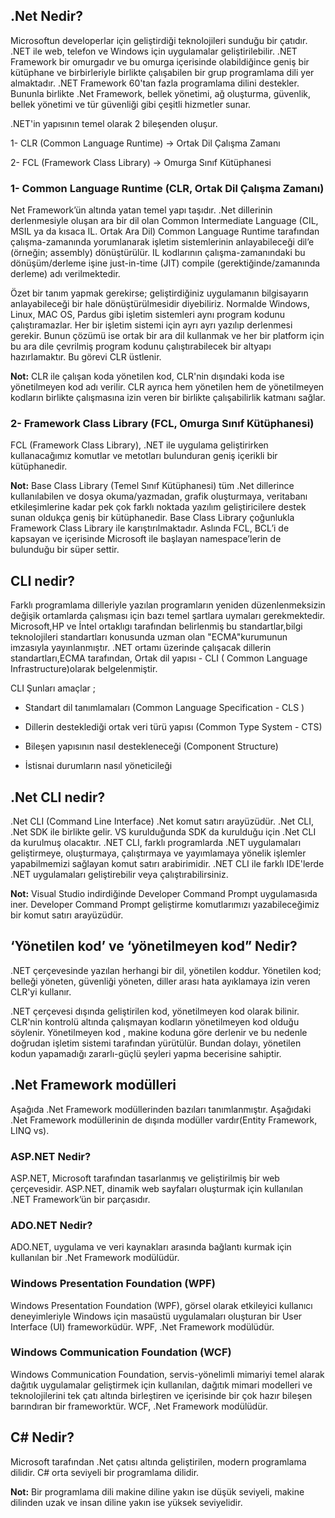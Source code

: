 ## .Net Nedir?
Microsoftun developerlar için geliştirdiği teknolojileri sunduğu bir çatıdır. 
.NET ile web, telefon ve Windows için uygulamalar geliştirilebilir.
.NET Framework bir omurgadır ve bu omurga içerisinde olabildiğince geniş bir kütüphane 
ve birbirleriyle birlikte çalışabilen bir grup programlama dili yer almaktadır. 
.NET Framework 60'tan fazla programlama dilini destekler. Bununla birlikte .Net Framework, 
bellek yönetimi, ağ oluşturma, güvenlik, bellek yönetimi ve tür güvenliği gibi çeşitli hizmetler sunar.

.NET'in yapısının temel olarak 2 bileşenden oluşur.

1- CLR (Common Language Runtime) -> Ortak Dil Çalışma Zamanı

2- FCL (Framework Class Library) -> Omurga Sınıf Kütüphanesi

### 1- Common Language Runtime (CLR, Ortak Dil Çalışma Zamanı)
Net Framework’ün altında yatan temel yapı taşıdır. .Net dillerinin derlenmesiyle oluşan ara bir dil olan 
Common Intermediate Language (CIL, MSIL ya da kısaca IL. Ortak Ara Dil) Common Language Runtime tarafından 
çalışma-zamanında yorumlanarak işletim sistemlerinin anlayabileceği dil’e (örneğin; assembly) 
dönüştürülür. IL kodlarının çalışma-zamanındaki bu dönüşüm/derleme işine 
just-in-time (JIT) compile (gerektiğinde/zamanında derleme) adı verilmektedir.

Özet bir tanım yapmak gerekirse; geliştirdiğiniz uygulamanın bilgisayarın anlayabileceği bir hale dönüştürülmesidir 
diyebiliriz. Normalde Windows, Linux, MAC OS, Pardus gibi işletim sistemleri aynı program kodunu çalıştıramazlar. 
Her bir işletim sistemi için ayrı ayrı yazılıp derlenmesi gerekir. Bunun çözümü ise ortak bir ara dil kullanmak 
ve her bir platform için bu ara dile çevrilmiş program kodunu çalıştırabilecek bir altyapı hazırlamaktır. Bu görevi CLR üstlenir.

**Not:** CLR ile çalışan koda yönetilen kod, CLR'nin dışındaki koda ise yönetilmeyen kod adı verilir. 
CLR ayrıca hem yönetilen hem de yönetilmeyen kodların birlikte çalışmasına izin veren bir birlikte çalışabilirlik katmanı sağlar.

### 2- Framework Class Library (FCL, Omurga Sınıf Kütüphanesi) 
FCL (Framework Class Library), .NET ile uygulama geliştirirken kullanacağımız komutlar ve metotları bulunduran 
geniş içerikli bir kütüphanedir.

**Not:** Base Class Library (Temel Sınıf Kütüphanesi) tüm .Net dillerince kullanılabilen ve dosya okuma/yazmadan, 
grafik oluşturmaya, veritabanı etkileşimlerine kadar pek çok farklı noktada yazılım geliştiricilere destek sunan 
oldukça geniş bir kütüphanedir. Base Class Library çoğunlukla Framework Class Library ile karıştırılmaktadır. 
Aslında FCL, BCL’i de kapsayan ve içerisinde Microsoft ile başlayan namespace’lerin de bulunduğu bir süper settir.

## CLI nedir?
Farklı programlama dilleriyle yazılan programların yeniden düzenlenmeksizin değişik ortamlarda çalışması için bazı 
temel şartlara uymaları gerekmektedir. Microsoft,HP ve İntel ortaklıgı tarafından belirlenmiş bu standartlar,bilgi 
teknolojileri standartları konusunda uzman olan "ECMA"kurumunun imzasıyla yayınlanmıştır. .NET ortamı üzerinde 
çalışacak dillerin standartları,ECMA tarafından, Ortak dil yapısı - CLI ( Common Language Infrastructure)olarak belgelenmiştir.

CLI Şunları amaçlar ;
* Standart dil tanımlamaları (Common Language Specification - CLS )

* Dillerin desteklediği ortak veri türü yapısı (Common Type System - CTS)

* Bileşen yapısının nasıl destekleneceği (Component Structure)

* İstisnai durumların nasıl yöneticileği

## .Net CLI nedir?
.Net CLI (Command Line Interface) .Net komut satırı arayüzüdür. .Net CLI, .Net SDK ile birlikte gelir. 
VS kurulduğunda SDK da kurulduğu için .Net CLI da kurulmuş olacaktır. .NET CLI, farklı programlarda 
.NET uygulamaları geliştirmeye, oluşturmaya, çalıştırmaya ve yayımlamaya yönelik işlemler yapabilmemizi 
sağlayan komut satırı arabirimidir. .NET CLI ile farklı IDE'lerde .NET uygulamaları geliştirebilir veya 
çalıştırabilirsiniz.

**Not:** Visual Studio indirdiğinde Developer Command Prompt uygulamasıda iner. Developer Command Prompt 
geliştirme komutlarımızı yazabileceğimiz bir komut satırı arayüzüdür.

## ‘Yönetilen kod’ ve ‘yönetilmeyen kod” Nedir?
.NET çerçevesinde yazılan herhangi bir dil, yönetilen koddur. Yönetilen kod; belleği yöneten, güvenliği 
yöneten, diller arası hata ayıklamaya izin veren CLR'yi kullanır.

.NET çerçevesi dışında geliştirilen kod, yönetilmeyen kod olarak bilinir. CLR'nin kontrolü altında 
çalışmayan kodların yönetilmeyen kod olduğu söylenir. Yönetilmeyen kod , makine koduna göre derlenir 
ve bu nedenle doğrudan işletim sistemi tarafından yürütülür. Bundan dolayı, yönetilen kodun yapamadığı 
zararlı-güçlü şeyleri yapma becerisine sahiptir.

## .Net Framework modülleri
Aşağıda .Net Framework modüllerinden bazıları tanımlanmıştır. Aşağıdaki .Net Framework modüllerinin de 
dışında modüller vardır(Entity Framework, LINQ vs). 

### ASP.NET Nedir?
ASP.NET, Microsoft tarafından tasarlanmış ve geliştirilmiş bir web çerçevesidir. ASP.NET, dinamik web sayfaları oluşturmak 
için kullanılan .NET Framework’ün bir parçasıdır. 

### ADO.NET Nedir? 
ADO.NET, uygulama ve veri kaynakları arasında bağlantı kurmak için kullanılan bir .Net Framework modülüdür. 

### Windows Presentation Foundation (WPF)
Windows Presentation Foundation (WPF), görsel olarak etkileyici kullanıcı deneyimleriyle Windows için 
masaüstü uygulamaları oluşturan bir User Interface (UI) frameworküdür. WPF, .Net Framework modülüdür.

### Windows Communication Foundation (WCF) 
Windows Communication Foundation, servis-yönelimli mimariyi temel alarak dağıtık uygulamalar geliştirmek için kullanılan, 
dağıtık mimari modelleri ve teknolojilerini tek çatı altında birleştiren ve içerisinde bir çok hazır bileşen barındıran 
bir frameworktür. WCF, .Net Framework modülüdür.

## C# Nedir?
Microsoft tarafından .Net çatısı altında geliştirilen, modern programlama dilidir. C# orta seviyeli bir programlama dilidir.

**Not:** Bir programlama dili makine diline yakın ise düşük seviyeli, makine dilinden uzak ve insan diline yakın ise
yüksek seviyelidir.














